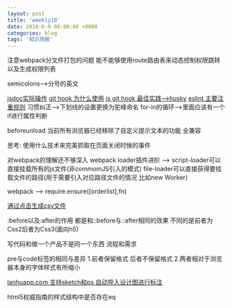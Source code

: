 ```yaml
---
layout: post
title: 'weekly10'
date: 2018-6-9 08:00:00 +0800
categories: blog
tags: '知识周报'
---
```


注意webpack分文件打包的问题
能不能够使用route路由表来动态控制权限跳转以及生成权限列表

semicolons-->分号的英文

[jsdoc实际操作](https://www.jianshu.com/p/2420264310c4)
[git hook 为什么使用](http://www.imweb.io/topic/5b13aa38d4c96b9b1b4c4e9d)
[js git hook 最佳实践-->husky](https://github.com/typicode/husky/tree/master)
[eslint 主要注重规则](http://eslint.cn/)
习惯纠正-->下划线的设置更换为驼峰命名
for-in的循环-->里面应该有一个if进行属性判断

beforeunload 当前所有浏览器已经移除了自定义提示文本的功能 全兼容

思考: 使用什么技术来完美抓取在页面关闭时候的事件

对webpack的理解还不够深入
webpack loader插件进阶 --> script-loader可以直接挂载所有的js文件(非commomJS引入的模式) file-loader可以直接获得要挂载文件的路径(用于需要引入对应路径文件的情况 比如new Worker)

webpack --> require.ensure([orderlist],fn)

[通过点击生成csv文件](https://stackoverflow.com/questions/14964035/how-to-export-javascript-array-info-to-csv-on-client-side)

:before以及:after的作用 都是和::before与::after相同的效果 不同的是前者为Css2后者为Css3(面向h5)

写代码和做一个产品不是同一个东西 流程和需求

pre与code标签的相同与差异
1.前者保留格式 后者不保留格式
2.两者相对于浏览器本身的字体样式有所缩小

[lanhuapp.com 支持sketch和ps 自动导入设计图进行标注](https://lanhuapp.com/?home)

html5权威指南的样式结构中是否存在eq